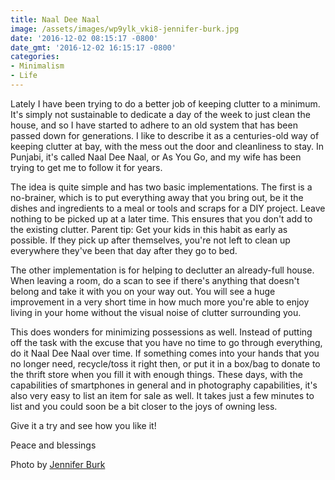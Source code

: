 ```yaml
---
title: Naal Dee Naal
image: /assets/images/wp9ylk_vki8-jennifer-burk.jpg
date: '2016-12-02 08:15:17 -0800'
date_gmt: '2016-12-02 16:15:17 -0800'
categories:
- Minimalism
- Life
---
```

Lately I have been trying to do a better job of keeping clutter to a minimum. It's simply not sustainable to dedicate a day of the week to just clean the house, and so I have started to adhere to an old system that has been passed down for generations. I like to describe it as a centuries-old way of keeping clutter at bay, with the mess out the door and cleanliness to stay. In Punjabi, it's called Naal Dee Naal, or As You Go, and my wife has been trying to get me to follow it for years.

The idea is quite simple and has two basic implementations. The first is a no-brainer, which is to put everything away that you bring out, be it the dishes and ingredients to a meal or tools and scraps for a DIY project. Leave nothing to be picked up at a later time. This ensures that you don't add to the existing clutter. Parent tip: Get your kids in this habit as early as possible. If they pick up after themselves, you're not left to clean up everywhere they've been that day after they go to bed.

The other implementation is for helping to declutter an already-full house. When leaving a room, do a scan to see if there's anything that doesn't belong and take it with you on your way out. You will see a huge improvement in a very short time in how much more you're able to enjoy living in your home without the visual noise of clutter surrounding you.

This does wonders for minimizing possessions as well. Instead of putting off the task with the excuse that you have no time to go through everything, do it Naal Dee Naal over time. If something comes into your hands that you no longer need, recycle/toss it right then, or put it in a box/bag to donate to the thrift store when you fill it with enough things. These days, with the capabilities of smartphones in general and in photography capabilities, it's also very easy to list an item for sale as well. It takes just a few minutes to list and you could soon be a bit closer to the joys of owning less.

Give it a try and see how you like it!

Peace and blessings

Photo by <a href="https://unsplash.com/photos/wP9yLk_VKI8" target="_blank">Jennifer Burk</a>
